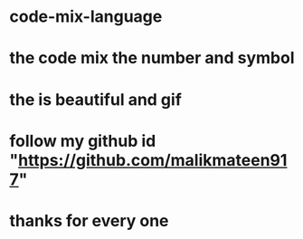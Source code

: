# code-mix-language
# the code mix the number and symbol
# the is beautiful and gif
# follow my github id "https://github.com/malikmateen917"
# thanks for every one
